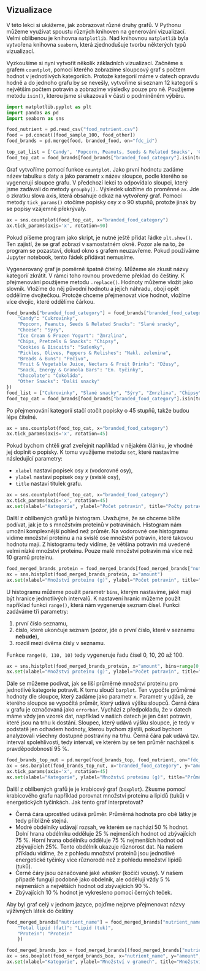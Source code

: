 ## Vizualizace

V této lekci si ukážeme, jak zobrazovat různé druhy grafů. V Pythonu můžeme využívat spoustu různých knihoven na generování vizualizací. Velmi oblíbenou je knihovna `matplotlib`. Nad knihovnou `matplotlib` byla vytvořena knihovna `seaborn`, která zjednodušuje tvorbu některých typů vizualizací.

Vyzkoušíme si nyní vytvořit několik základních vizualizací. Začněme s grafem `countplot`, pomocí kterého zobrazíme sloupcový graf s počtem hodnot v jednotlivých kategoriích. Protože kategorií máme v datech opravdu hodně a do jednoho grafu by se nevešly, vytvoříme si seznam 12 kategorií s největším počtem potravin a zobrazíme výsledky pouze pro ně. Použijeme metodu `isin()`, kterou jsme si ukazovali v části o podmíněném výběru.

```py
import matplotlib.pyplot as plt
import pandas as pd
import seaborn as sns

food_nutrient = pd.read_csv("food_nutrient.csv")
food = pd.concat([food_sample_100, food_other])
food_brands = pd.merge(food, branded_food, on="fdc_id")

top_cat_list = ['Candy', 'Popcorn, Peanuts, Seeds & Related Snacks', 'Cheese', 'Ice Cream & Frozen Yogurt', 'Chips, Pretzels & Snacks', 'Cookies & Biscuits', 'Pickles, Olives, Peppers & Relishes', 'Breads & Buns', 'Fruit & Vegetable Juice, Nectars & Fruit Drinks', 'Snack, Energy & Granola Bars', 'Chocolate', 'Other Snacks']
food_top_cat = food_brands[food_brands["branded_food_category"].isin(top_cat_list)]
```

Graf vytvoříme pomocí funkce `countplot`. Jako první hodnotu zadáme název tabulku s daty a jako parametr `x` název sloupce, podle kterého se vygenerují sloupce grafu. V předchozí lekci to odpovídalo sloupci, který jsme zadávali do metody `groupby().` Výsledek uložíme do proměnné `ax`. Jde o zkratku slova axis, která obsahuje odkaz na vytvořený graf. Pomocí metody `tick_params()` otočíme popisky osy *x* o 90 stupňů, protože jinak by se popisy vzájemně překrývaly.

```py
ax = sns.countplot(food_top_cat, x="branded_food_category")
ax.tick_params(axis='x', rotation=90)
```

Pokud píšeme program jako skript, je nutné ještě přidat řádke `plt.show()`. Ten zajistí, že se graf zobrazí v samostatném okně. Pozor ale na to, že program se pozastaví, dokud okno s grafem neuzavřeme. Pokud používáme Jupyter notebook, tento řádek přidávat nemusíme.

Vygenerovaný graf je poměrně špatně čitelný. Můžeme ale zkusit názvy kategorií zkrátit. V rámci toho rovnou provedeme překlad do češtiny. K přejmenování použijeme metodu `.replace()`. Hodnoty můžeme vložit jako slovník. Vložíme do něj původní hodnotu a jejích náhradu, obojí opět oddělíme dvojtečkou. Protože chceme přejmenovat více hodnot, vložíme více dvojic, které oddělíme čárkou.

```py
food_brands["branded_food_category"] = food_brands["branded_food_category"].replace({
    "Candy": "Cukrovinky",
    "Popcorn, Peanuts, Seeds & Related Snacks": "Slané snacky",
    "Cheese": "Sýry",
    "Ice Cream & Frozen Yogurt": "Zmrzlina",
    "Chips, Pretzels & Snacks": "Chipsy",
    "Cookies & Biscuits": "Sušenky",
    "Pickles, Olives, Peppers & Relishes": "Nakl. zelenina",
    "Breads & Buns": "Pečivo",
    "Fruit & Vegetable Juice, Nectars & Fruit Drinks": "Džusy",
    "Snack, Energy & Granola Bars": "En. tyčinky",
    "Chocolate": "Čokoláda",
    "Other Snacks": "Další snacky"
})
food_list = ["Cukrovinky", "Slané snacky", "Sýry", "Zmrzlina", "Chipsy", "Sušenky", "Nakl. zelenina", "Pečivo", "Džusy", "En. tyčinky", "Čokoláda", "Další snacky"]
food_top_cat = food_brands[food_brands["branded_food_category"].isin(top_cat_list)]
```

Po přejmenování kategorií stačí otočit popisky o 45 stupňů, takže budou lépe čitelné.

```py
ax = sns.countplot(food_top_cat, x="branded_food_category")
ax.tick_params(axis='x', rotation=45)
```

Pokud bychom chtěli graf zveřejnit například v nějakém článku, je vhodné jej doplnit o popisky. K tomu využijeme metodu `set`, které nastavíme následující parametry:

- `xlabel` nastaví popisek osy *x* (vodorovné osy),
- `ylabel` nastaví popisek osy *y* (svislé osy),
- `title` nastaví titulek grafu.

```py
ax = sns.countplot(food_top_cat, x="branded_food_category")
ax.tick_params(axis='x', rotation=45)
ax.set(xlabel="Kategorie", ylabel="Počet potravin", title="Počty potravin ve 12 nejpočetnějších kategoriích")
```

Další z oblíbených grafů je histogram. Uvažujme, že se chceme blíže podívat, jak je to s množstvím proteinů v potravinách. Histogram nám umožní komplexnější pohled než průměr. Na vodorovné ose histogramu vidíme množství proteinu a na svislé ose množství potravin, které takovou hodnotu mají. Z histogramu tedy vidíme, že většina potravin má uvedené velmi nízké množství proteinu. Pouze malé množství potravin má více než 10 gramů proteinu.

```py
food_merged_brands_protein = food_merged_brands[food_merged_brands["nutrient_name"] == "Protein"]
ax = sns.histplot(food_merged_brands_protein, x="amount")
ax.set(xlabel="Množství proteinu (g)", ylabel="Počet potravin", title="Množství proteinů v potravinách")
```

U histogramu můžeme použít parametr `bins`, kterým nastavíme, jaké mají být hranice jednotlivých intervalů. K nastavení hranic můžeme použít například funkci `range()`, která nám vygeneruje seznam čísel. Funkci zadáváme tři parametry:

1. první číslo seznamu,
1. číslo, které ukončuje seznam (pozor, jde o první číslo, které v seznamu **nebude**),
1. rozdíl mezi dvěma čísly v seznamu.

Funkce `range(0, 110, 10)` tedy vygeneruje řadu čísel 0, 10, 20 až 100.

```py
ax = sns.histplot(food_merged_brands_protein, x="amount", bins=range(0, 110, 10))
ax.set(xlabel="Množství proteinu (g)", ylabel="Počet potravin", title="Množství proteinů v potravinách")
```

Dále se můžeme podívat, jak se liší průměrné množství proteinu pro jednotlivé kategorie potravit. K tomu sloučí `barplot`. Ten vypočte průměrné hodnoty dle sloupce, který zadáme jako parametr `x`. Parametr `y` udává, ze kterého sloupce se vypočítá průměr, který udává výšku sloupců. Černá čára v grafu je označovaná jako `errorbar`. Vychází z předpokladu, že v datech máme vždy jen vzorek dat, například v našich datech je jen část potravin, které jsou na trhu k dostání. Sloupec, který udává výšku sloupce, je tedy v podstatě jen odhadem hodnoty, kterou bychom zjistili, pokud bychom analyzovali všechny dostupné postraviny na trhu. Černá čára pak udává tzv. interval spolehlivosti, tedy interval, ve kterém by se ten průměr nacházel s pravděpodobností 95 %.

```py
food_brands_top_nut = pd.merge(food_brands_top, food_nutrient, on="fdc_id")
ax = sns.barplot(food_brands_top_nut, x="branded_food_category", y="amount")
ax.tick_params(axis='x', rotation=45)
ax.set(xlabel="Kategorie", ylabel="Množství proteinu (g)", title="Průměrné množství proteinů v potravinách")
```

Další z oblíbených grafů je je krabicový graf (`boxplot`). Zkusme pomocí krabicového grafu například porovnat množství proteinu a lipidů (tuků) v energetických tyčinkách. Jak tento graf interpretovat?

- Černá čára uprostřed udává průměr. Průměrná hodnota pro obě látky je tedy přibližně stejná.
- Modré obdélníky udávají rozsah, ve kterém se nachází 50 % hodnot. Dolní hrana obdélníku odděluje 25 % nejmenších hodnot od zbývajících 75 %. Horní hrana obdélníku odděluje 75 % nejmenších hodnot od zbývajících 25%. Tento obdélník ukazuje různorost dat. Na našem příkladu vidíme, že z pohledu množství proteinů jsou jednotlivé energetické tyčinky více různorodé než z pohledu množství lipidů (tuků).
- Černé čáry jsou označované jaké *whisker* (kočičí vousy). V našem případě fungují podobně jako obdelník, ale oddělují vždy 5 % nejmenších a největších hodnot od zbývajících 90 %.
- Zbývajících 10 % hodnot je vykresleno pomocí černých teček.

Aby byl graf celý v jednom jazyce, pojďme nejprve přejmenovat názvy výživných látek do češtiny

```py
food_merged_brands["nutrient_name"] = food_merged_brands["nutrient_name"].replace({
    "Total lipid (fat)": "Lipid (tuk)", 
    "Protein": "Protein"
    })
```

```py
food_merged_brands_box = food_merged_brands[(food_merged_brands["nutrient_name"].isin(["Proteiny", "Lipidy (tuky)"])) & (food_merged_brands["branded_food_category"] == "Snack, Energy & Granola Bars")]
ax = sns.boxplot(food_merged_brands_box, x="nutrient_name", y="amount", whis=[5, 95])
ax.set(xlabel="Kategorie", ylabel="Množství v gramech", title="Množství proteinů a lipidů (tuků) v potravinách")
```
